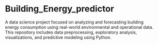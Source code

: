 # Building_Energy_predictor
A data science project focused on analyzing and forecasting building energy consumption using real-world environmental and operational data. This repository includes data preprocessing, exploratory analysis, visualizations, and predictive modeling using Python.
